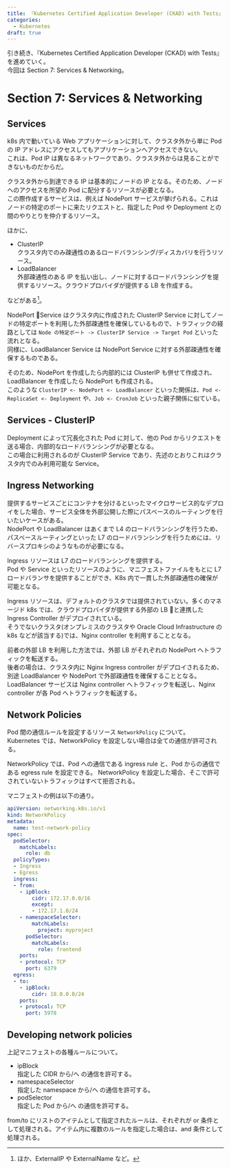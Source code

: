 ```yaml
---
title: 『Kubernetes Certified Application Developer (CKAD) with Tests』記録 - セクション7
categories:
  - Kubernetes
draft: true
---
```

引き続き、『Kubernetes Certified Application Developer (CKAD) with Tests』を進めていく。  
今回は Section 7: Services & Networking。

# Section 7: Services & Networking

## Services

k8s 内で動いている Web アプリケーションに対して、クラスタ外から単に Pod の IP アドレスにアクセスしてもアプリケーションへアクセスできない。  
これは、Pod IP は異なるネットワークであり、クラスタ外からは見ることができないものだからだ。

クラスタ外から到達できる IP は基本的にノードの IP となる。そのため、ノードへのアクセスを所望の Pod に配分するリソースが必要となる。  
この際作成するサービスは、例えば NodePort サービスが挙げられる。これはノードの特定のポートに来たリクエストと、指定した Pod や Deployment との間のやりとりを仲介するリソース。

ほかに、

- ClusterIP  
  クラスタ内でのみ疎通性のあるロードバランシング/ディスカバリを行うリソース。
- LoadBalancer  
  外部疎通性のある IP を払い出し、ノードに対するロードバランシングを提供するリソース。クラウドプロバイダが提供する LB を作成する。

などがある[^1]。

[^1]: ほか、ExternalIP や ExternalName など。

NodePort Service はクラスタ内に作成された ClusterIP Service に対してノードの特定ポートを利用した外部疎通性を確保しているもので、トラフィックの経路としては `Node の特定ポート -> ClusterIP Service -> Target Pod` といった流れとなる。  
同様に、LoadBalancer Service は NodePort Service に対する外部疎通性を確保するものである。

そのため、NodePort を作成したら内部的には ClusterIP も併せて作成され、LoadBalancer を作成したら NodePort も作成される。  
このような `ClusterIP <- NodePort <- LoadBalancer` といった関係は、`Pod <- ReplicaSet <- Deployment` や、`Job <- CronJob` といった親子関係に似ている。

## Services - ClusterIP

Deployment によって冗長化された Pod に対して、他の Pod からリクエストを送る場合、内部的なロードバランシングが必要となる。  
この場合に利用されるのが ClusterIP Service であり、先述のとおりこれはクラスタ内でのみ利用可能な Service。

## Ingress Networking

提供するサービスごとにコンテナを分けるといったマイクロサービス的なデプロイをした場合、サービス全体を外部公開した際にパスベースのルーティングを行いたいケースがある。  
NodePort や LoadBalancer はあくまで L4 のロードバランシングを行うため、パスベースルーティングといった L7 のロードバランシングを行うためには、リバースプロキシのようなものが必要になる。

Ingress リソースは L7 のロードバランシングを提供する。  
Pod や Service といったリソースのように、マニフェストファイルをもとに L7 ロードバランサを提供することができ、K8s 内で一貫した外部疎通性の確保が可能となる。

Ingress リソースは、デフォルトのクラスタでは提供されていない。多くのマネージド k8s では、クラウドプロバイダが提供する外部の LB と連携した Ingress Controller がデプロイされている。  
そうでないクラスタ(オンプレミスのクラスタや Oracle Cloud Infrastructure の k8s などが該当する)では、Nginx controller を利用することとなる。 

前者の外部 LB を利用した方法では、外部 LB がそれぞれの NodePort へトラフィックを転送する。  
後者の場合は、クラスタ内に Nginx Ingress controller がデプロイされるため、別途 LoadBalancer や NodePort で外部疎通性を確保することとなる。LoadBalancer サービスは Nginx controller へトラフィックを転送し、Nginx controller が各 Pod へトラフィックを転送する。

## Network Policies

Pod 間の通信ルールを設定するリソース `NetworkPolicy` について。  
Kubernetes では、NetworkPolicy を設定しない場合は全ての通信が許可される。

NetworkPolicy では、Pod への通信である ingress rule と、Pod からの通信である egress rule を設定できる。
NetworkPolicy を設定した場合、そこで許可されていないトラフィックはすべて拒否される。

マニフェストの例は以下の通り。

```yaml
apiVersion: networking.k8s.io/v1
kind: NetworkPolicy
metadata:
  name: test-network-policy
spec:
  podSelector:
    matchLabels:
      role: db
  policyTypes:
  - Ingress
  - Egress
  ingress:
  - from:
    - ipBlock:
        cidr: 172.17.0.0/16
        except:
        - 172.17.1.0/24
    - namespaceSelector:
        matchLabels:
          project: myproject
      podSelector:
        matchLabels:
          role: frontend
    ports:
    - protocol: TCP
      port: 6379
  egress:
  - to:
    - ipBlock:
        cidr: 10.0.0.0/24
    ports:
    - protocol: TCP
      port: 5978
```

## Developing network policies

上記マニフェストの各種ルールについて。

- ipBlock  
  指定した CIDR から/へ の通信を許可する。
- namespaceSelector  
  指定した namespace から/へ の通信を許可する。
- podSelector  
  指定した Pod から/へ の通信を許可する。

from/to にリストのアイテムとして指定されたルールは、それぞれが or 条件として処理される。アイテム内に複数のルールを指定した場合は、and 条件として処理される。
